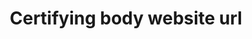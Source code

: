 ---
title: 'Certifying body website url'
field: 'is.certifyingBody.url'
slug: 'is-certifyingbody-url'
description: 'URL of the organization'
required: False
module: 'Certifying Body'
cluster: 'Certification'
policy: 'Url. Single value only.'
layout: 'home'
---